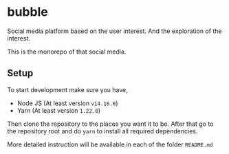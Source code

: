 # bubble

Social media platform based on the user interest. And the exploration of the interest.

This is the monorepo of that social media.

## Setup

To start development make sure you have,

- Node JS (At least version `v14.16.0`)
- Yarn (At least version `1.22.0`)

Then clone the repository to the places you want it to be. After that go to the repository root and do `yarn` to install all required dependencies.

More detailed instruction will be available in each of the folder `README.md`